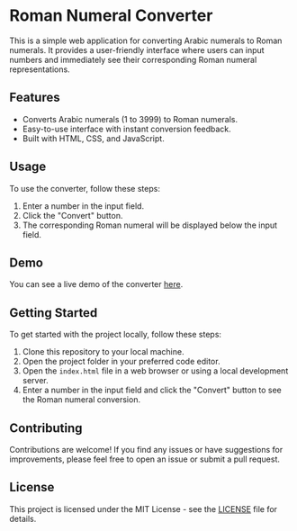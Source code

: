 # Roman Numeral Converter

This is a simple web application for converting Arabic numerals to Roman numerals. It provides a user-friendly interface where users can input numbers and immediately see their corresponding Roman numeral representations.

## Features

- Converts Arabic numerals (1 to 3999) to Roman numerals.
- Easy-to-use interface with instant conversion feedback.
- Built with HTML, CSS, and JavaScript.

## Usage

To use the converter, follow these steps:

1. Enter a number in the input field.
2. Click the "Convert" button.
3. The corresponding Roman numeral will be displayed below the input field.

## Demo

You can see a live demo of the converter [here](link-to-live-demo).

## Getting Started

To get started with the project locally, follow these steps:

1. Clone this repository to your local machine.
2. Open the project folder in your preferred code editor.
3. Open the `index.html` file in a web browser or using a local development server.
4. Enter a number in the input field and click the "Convert" button to see the Roman numeral conversion.

## Contributing

Contributions are welcome! If you find any issues or have suggestions for improvements, please feel free to open an issue or submit a pull request.

## License

This project is licensed under the MIT License - see the [LICENSE](LICENSE) file for details.
